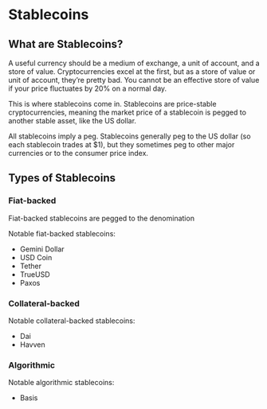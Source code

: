 # Stablecoins

## What are Stablecoins?

A useful currency should be a medium of exchange, a unit of account, and a store of value. Cryptocurrencies excel at the first, but as a store of value or unit of account, they’re pretty bad. You cannot be an effective store of value if your price fluctuates by 20% on a normal day.

This is where stablecoins come in. Stablecoins are price-stable cryptocurrencies, meaning the market price of a stablecoin is pegged to another stable asset, like the US dollar.

All stablecoins imply a peg. Stablecoins generally peg to the US dollar (so each stablecoin trades at $1), but they sometimes peg to other major currencies or to the consumer price index.

## Types of Stablecoins

### Fiat-backed

Fiat-backed stablecoins are pegged to the denomination 

Notable fiat-backed stablecoins:
* Gemini Dollar
* USD Coin
* Tether
* TrueUSD
* Paxos

### Collateral-backed

Notable collateral-backed stablecoins:
* Dai
* Havven

### Algorithmic

Notable algorithmic stablecoins:
* Basis

